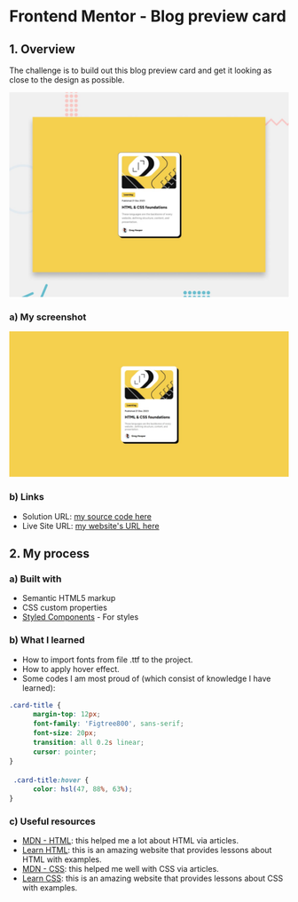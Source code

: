 # Frontend Mentor - Blog preview card

## 1. Overview

The challenge is to build out this blog preview card and get it looking as close to the design as possible.

![Design preview for the QR code component coding challenge](./preview.jpg)

### a) My screenshot

![My screenshot for the QR code component coding challenge](./screenshot.jpeg)

### b) Links

- Solution URL: [my source code here](https://github.com/hieutrantrong21520859MMCL21/FrontEndPractice_Intern_BlogPreviewCard)
- Live Site URL: [my website's URL here](https://hieutrantrong21520859mmcl21.github.io/FrontEndPractice_Intern_BlogPreviewCard/)

## 2. My process

### a) Built with

- Semantic HTML5 markup
- CSS custom properties
- [Styled Components](https://styled-components.com/) - For styles

### b) What I learned

- How to import fonts from file .ttf to the project.
- How to apply hover effect.
- Some codes I am most proud of (which consist of knowledge I have learned):

```css
.card-title {
      margin-top: 12px;
      font-family: 'Figtree800', sans-serif;
      font-size: 20px;
      transition: all 0.2s linear;
      cursor: pointer;
}

 .card-title:hover {
      color: hsl(47, 88%, 63%);
}
```

### c) Useful resources

- [MDN - HTML](https://developer.mozilla.org/en-US/docs/Web/HTML): this helped me a lot about HTML via articles.
- [Learn HTML](https://web.dev/learn/html): this is an amazing website that provides lessons about HTML with examples.
- [MDN - CSS](https://developer.mozilla.org/en-US/docs/Web/CSS): this helped me well with CSS via articles.
- [Learn CSS](https://web.dev/learn/css): this is an amazing website that provides lessons about CSS with examples.